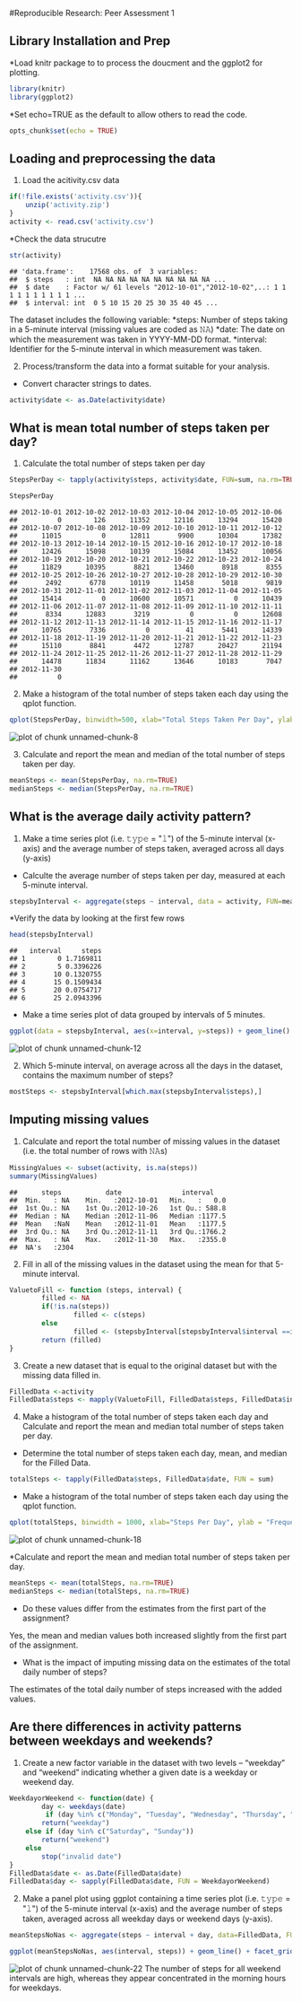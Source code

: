 
#Reproducible Research: Peer Assessment 1

## Library Installation and Prep
*Load knitr package to to process the doucment and the ggplot2 for plotting. 

```r
library(knitr)
library(ggplot2)
```
*Set echo=TRUE as the default to allow others to read the code.

```r
opts_chunk$set(echo = TRUE)
```

## Loading and preprocessing the data
1. Load the acitivity.csv data

```r
if(!file.exists('activity.csv')){
    unzip('activity.zip')
}
activity <- read.csv('activity.csv')
```

*Check the data strucutre

```r
str(activity)
```

```
## 'data.frame':	17568 obs. of  3 variables:
##  $ steps   : int  NA NA NA NA NA NA NA NA NA NA ...
##  $ date    : Factor w/ 61 levels "2012-10-01","2012-10-02",..: 1 1 1 1 1 1 1 1 1 1 ...
##  $ interval: int  0 5 10 15 20 25 30 35 40 45 ...
```

The dataset includes the following variable:
*steps: Number of steps taking in a 5-minute interval (missing values are coded as 𝙽𝙰)
*date: The date on which the measurement was taken in YYYY-MM-DD format.
*interval: Identifier for the 5-minute interval in which measurement was taken.

2. Process/transform the data into a format suitable for your analysis.
* Convert character strings to dates.


```r
activity$date <- as.Date(activity$date)
```

## What is mean total number of steps taken per day?
1. Calculate the total number of steps taken per day


```r
StepsPerDay <- tapply(activity$steps, activity$date, FUN=sum, na.rm=TRUE)
```


```r
StepsPerDay
```

```
## 2012-10-01 2012-10-02 2012-10-03 2012-10-04 2012-10-05 2012-10-06 
##          0        126      11352      12116      13294      15420 
## 2012-10-07 2012-10-08 2012-10-09 2012-10-10 2012-10-11 2012-10-12 
##      11015          0      12811       9900      10304      17382 
## 2012-10-13 2012-10-14 2012-10-15 2012-10-16 2012-10-17 2012-10-18 
##      12426      15098      10139      15084      13452      10056 
## 2012-10-19 2012-10-20 2012-10-21 2012-10-22 2012-10-23 2012-10-24 
##      11829      10395       8821      13460       8918       8355 
## 2012-10-25 2012-10-26 2012-10-27 2012-10-28 2012-10-29 2012-10-30 
##       2492       6778      10119      11458       5018       9819 
## 2012-10-31 2012-11-01 2012-11-02 2012-11-03 2012-11-04 2012-11-05 
##      15414          0      10600      10571          0      10439 
## 2012-11-06 2012-11-07 2012-11-08 2012-11-09 2012-11-10 2012-11-11 
##       8334      12883       3219          0          0      12608 
## 2012-11-12 2012-11-13 2012-11-14 2012-11-15 2012-11-16 2012-11-17 
##      10765       7336          0         41       5441      14339 
## 2012-11-18 2012-11-19 2012-11-20 2012-11-21 2012-11-22 2012-11-23 
##      15110       8841       4472      12787      20427      21194 
## 2012-11-24 2012-11-25 2012-11-26 2012-11-27 2012-11-28 2012-11-29 
##      14478      11834      11162      13646      10183       7047 
## 2012-11-30 
##          0
```

2. Make a histogram of the total number of steps taken each day using the qplot function.


```r
qplot(StepsPerDay, binwidth=500, xlab="Total Steps Taken Per Day", ylab = "Frequency", main = "Histogram of Total Number of Steps Per Day")
```

![plot of chunk unnamed-chunk-8](figure/unnamed-chunk-8-1.png)

3. Calculate and report the mean and median of the total number of steps taken per day.


```r
meanSteps <- mean(StepsPerDay, na.rm=TRUE)
medianSteps <- median(StepsPerDay, na.rm=TRUE)
```

## What is the average daily activity pattern?
1. Make a time series plot (i.e. 𝚝𝚢𝚙𝚎 = "𝚕") of the 5-minute interval (x-axis) and the average number of steps taken, averaged across all days (y-axis)

* Calculte the average number of steps taken per day, measured at each 5-minute interval.


```r
stepsbyInterval <- aggregate(steps ~ interval, data = activity, FUN=mean, na.rm=TRUE)
```

*Verify the data by looking at the first few rows

```r
head(stepsbyInterval)
```

```
##   interval     steps
## 1        0 1.7169811
## 2        5 0.3396226
## 3       10 0.1320755
## 4       15 0.1509434
## 5       20 0.0754717
## 6       25 2.0943396
```

* Make a time series plot of data grouped by intervals of 5 minutes.


```r
ggplot(data = stepsbyInterval, aes(x=interval, y=steps)) + geom_line() + xlab("5 Minute Interval") + ylab("Average Number of Steps Taken") + ggtitle("Average Number of Steps by 5-minute Intervals")
```

![plot of chunk unnamed-chunk-12](figure/unnamed-chunk-12-1.png)


2. Which 5-minute interval, on average across all the days in the dataset, contains the maximum number of steps?


```r
mostSteps <- stepsbyInterval[which.max(stepsbyInterval$steps),]
```


## Imputing missing values
1. Calculate and report the total number of missing values in the dataset (i.e. the total number of rows with 𝙽𝙰s)


```r
MissingValues <- subset(activity, is.na(steps))
summary(MissingValues)
```

```
##      steps           date               interval     
##  Min.   : NA    Min.   :2012-10-01   Min.   :   0.0  
##  1st Qu.: NA    1st Qu.:2012-10-26   1st Qu.: 588.8  
##  Median : NA    Median :2012-11-06   Median :1177.5  
##  Mean   :NaN    Mean   :2012-11-01   Mean   :1177.5  
##  3rd Qu.: NA    3rd Qu.:2012-11-11   3rd Qu.:1766.2  
##  Max.   : NA    Max.   :2012-11-30   Max.   :2355.0  
##  NA's   :2304
```

2. Fill in all of the missing values in the dataset using the mean for that 5-minute interval.


```r
ValuetoFill <- function (steps, interval) {
        filled <- NA
        if(!is.na(steps))
                filled <- c(steps)
        else
                filled <- (stepsbyInterval[stepsbyInterval$interval ==interval, "steps"])
        return (filled)
}
```

3. Create a new dataset that is equal to the original dataset but with the missing data filled in.

```r
FilledData <-activity
FilledData$steps <- mapply(ValuetoFill, FilledData$steps, FilledData$interval)
```

4. Make a histogram of the total number of steps taken each day and Calculate and report the mean and median total number of steps taken per day. 

* Determine the total number of steps taken each day, mean, and median for the Filled Data.


```r
totalSteps <- tapply(FilledData$steps, FilledData$date, FUN = sum)
```

* Make a histogram of the total number of steps taken each day using the qplot function.


```r
qplot(totalSteps, binwidth = 1000, xlab="Steps Per Day", ylab = "Frequency", main = "Histogram of Steps Per Day with Complete Data" )
```

![plot of chunk unnamed-chunk-18](figure/unnamed-chunk-18-1.png)

*Calculate and report the mean and median total number of steps taken per day. 


```r
meanSteps <- mean(totalSteps, na.rm=TRUE)
medianSteps <- median(totalSteps, na.rm=TRUE)
```

* Do these values differ from the estimates from the first part of the assignment? 

Yes, the mean and median values both increased slightly from the first part of the assignment.

* What is the impact of imputing missing data on the estimates of the total daily number of steps?

The estimates of the total daily number of steps increased with the added values.

## Are there differences in activity patterns between weekdays and weekends?
1. Create a new factor variable in the dataset with two levels – “weekday” and “weekend” indicating whether a given date is a weekday or weekend day.

```r
WeekdayorWeekend <- function(date) {
        day <- weekdays(date)
         if (day %in% c("Monday", "Tuesday", "Wednesday", "Thursday", "Friday"))
        return("weekday")
    else if (day %in% c("Saturday", "Sunday"))
        return("weekend")
    else
        stop("invalid date")
}
FilledData$date <- as.Date(FilledData$date)
FilledData$day <- sapply(FilledData$date, FUN = WeekdayorWeekend)
```

2. Make a panel plot using ggplot containing a time series plot (i.e. 𝚝𝚢𝚙𝚎 = "𝚕") of the 5-minute interval (x-axis) and the average number of steps taken, averaged across all weekday days or weekend days (y-axis). 

```r
meanStepsNoNas <- aggregate(steps ~ interval + day, data=FilledData, FUN=mean)
```

```r
ggplot(meanStepsNoNas, aes(interval, steps)) + geom_line() + facet_grid(day ~ .) + xlab("5-minute interval") + ylab("Number of Steps") + ggtitle("Average Activity Intervals: Weekdays vs. Weekends")
```

![plot of chunk unnamed-chunk-22](figure/unnamed-chunk-22-1.png)
The number of steps for all weekend intervals are high, whereas they appear concentrated in the morning hours for weekdays.



